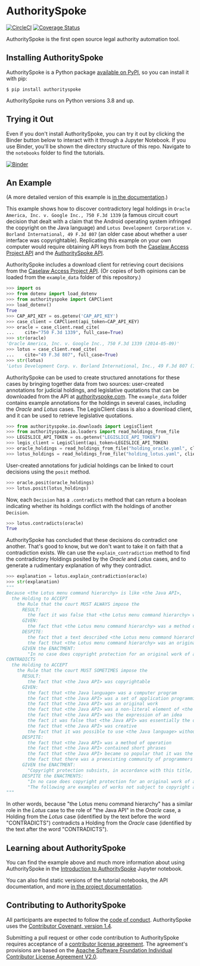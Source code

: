 # AuthoritySpoke

[![CircleCI](https://circleci.com/gh/mscarey/AuthoritySpoke.svg?style=svg)](https://circleci.com/gh/mscarey/AuthoritySpoke) [![Coverage Status](https://coveralls.io/repos/github/mscarey/AuthoritySpoke/badge.svg?branch=master)](https://coveralls.io/github/mscarey/AuthoritySpoke?branch=master)

AuthoritySpoke is the first open source legal authority automation tool.

## Installing AuthoritySpoke

AuthoritySpoke is a Python package [available on PyPI](https://pypi.org/project/AuthoritySpoke/), so you can install it with pip:

```
$ pip install authorityspoke
```

AuthoritySpoke runs on Python versions 3.8 and up.

## Trying it Out

Even if you don't install AuthoritySpoke, you can try it out by clicking the Binder button below to interact with it through a Jupyter Notebook. If you use Binder, you'll be shown the directory structure of this repo. Navigate to the `notebooks` folder to find the tutorials.

[![Binder](https://mybinder.org/badge_logo.svg)](https://mybinder.org/v2/gh/mscarey/AuthoritySpoke/master)

## An Example

(A more detailed version of this example is [in the documentation](https://authorityspoke.readthedocs.io/en/latest/guides/introduction.html).)

This example shows how to discover contradictory legal holdings in `Oracle America, Inc. v. Google Inc., 750 F.3d 1339` (a famous circuit court decision that dealt with a claim that the Android operating system infringed the copyright on the Java language) and `Lotus Development Corporation v. Borland International, 49 F.3d 807` (an older case about whether a user interface was copyrightable). Replicating this example on your own computer would require obtaining API keys from both the [Caselaw Access Project API](https://api.case.law/v1/) and the [AuthoritySpoke API](https://authorityspoke.com/).

AuthoritySpoke includes a download client for retrieving court decisions from the [Caselaw Access Project API](https://api.case.law/v1/). (Or copies of both opinions can be loaded from the `example_data` folder of this repository.)

```python
>>> import os
>>> from dotenv import load_dotenv
>>> from authorityspoke import CAPClient
>>> load_dotenv()
True
>>> CAP_API_KEY = os.getenv('CAP_API_KEY')
>>> case_client = CAPClient(api_token=CAP_API_KEY)
>>> oracle = case_client.read_cite(
...    cite="750 F.3d 1339", full_case=True)
>>> str(oracle)
'Oracle America, Inc. v. Google Inc., 750 F.3d 1339 (2014-05-09)'
>>> lotus = case_client.read_cite(
...    cite="49 F.3d 807", full_case=True)
>>> str(lotus)
'Lotus Development Corp. v. Borland International, Inc., 49 F.3d 807 (1995-03-09)'
```

AuthoritySpoke can be used to create structured annotations for these cases by bringing together data from two sources: user-created annotations for judicial holdings, and legislative quotations that can be downloaded from the API at [authorityspoke.com](https://authorityspoke.com/). The `example_data` folder contains example annotations for the holdings in several cases, including the _Oracle_ and _Lotus_ cases. The LegisClient class is also a download client, and it can be used to retrieve legislative quotations.

```python
>>> from authorityspoke.io.downloads import LegisClient
>>> from authorityspoke.io.loaders import read_holdings_from_file
>>> LEGISLICE_API_TOKEN = os.getenv("LEGISLICE_API_TOKEN")
>>> legis_client = LegisClient(api_token=LEGISLICE_API_TOKEN)
>>> oracle_holdings = read_holdings_from_file("holding_oracle.yaml", client=legis_client)
>>> lotus_holdings = read_holdings_from_file("holding_lotus.yaml", client=legis_client)
```

User-created annotations for judicial holdings can be linked to court decisions using the `posit` method.

```python
>>> oracle.posit(oracle_holdings)
>>> lotus.posit(lotus_holdings)
```

Now, each `Decision` has a `.contradicts` method that can return a boolean indicating whether its holdings conflict with the holdings of another `Decision`.

```python
>>> lotus.contradicts(oracle)
True
```

AuthoritySpoke has concluded that these decisions do contradict one another. That's good to know, but we don't want to take it on faith that a contradiction exists. We can use the `explain_contradiction` method to find the contradictory Holdings posited by the _Oracle_ and _Lotus_ cases, and to generate a rudimentary explanation of why they contradict.

```python
>>> explanation = lotus.explain_contradiction(oracle)
>>> str(explanation)
"""
Because <the Lotus menu command hierarchy> is like <the Java API>,
  the Holding to ACCEPT
    the Rule that the court MUST ALWAYS impose the
      RESULT:
        the fact it was false that <the Lotus menu command hierarchy> was copyrightable
      GIVEN:
        the fact that <the Lotus menu command hierarchy> was a method of operation
      DESPITE:
        the fact that a text described <the Lotus menu command hierarchy>
        the fact that <the Lotus menu command hierarchy> was an original work
      GIVEN the ENACTMENT:
        "In no case does copyright protection for an original work of authorship extend to any…method of operation…" (/us/usc/t17/s102/b 2013-07-18)
CONTRADICTS
  the Holding to ACCEPT
    the Rule that the court MUST SOMETIMES impose the
      RESULT:
        the fact that <the Java API> was copyrightable
      GIVEN:
        the fact that <the Java language> was a computer program
        the fact that <the Java API> was a set of application programming interface declarations
        the fact that <the Java API> was an original work
        the fact that <the Java API> was a non-literal element of <the Java language>
        the fact that <the Java API> was the expression of an idea
        the fact it was false that <the Java API> was essentially the only way to express the idea that it embodied
        the fact that <the Java API> was creative
        the fact that it was possible to use <the Java language> without copying <the Java API>
      DESPITE:
        the fact that <the Java API> was a method of operation
        the fact that <the Java API> contained short phrases
        the fact that <the Java API> became so popular that it was the industry standard
        the fact that there was a preexisting community of programmers accustomed to using <the Java API>
      GIVEN the ENACTMENT:
        "Copyright protection subsists, in accordance with this title, in original works of authorship fixed in any tangible medium of expression, now known or later developed, from which they can be perceived, reproduced, or otherwise communicated, either directly or with the aid of a machine or device.…" (/us/usc/t17/s102/a 2013-07-18)
      DESPITE the ENACTMENTS:
        "In no case does copyright protection for an original work of authorship extend to any…method of operation…" (/us/usc/t17/s102/b 2013-07-18)
        "The following are examples of works not subject to copyright and applications for registration of such works cannot be entertained: Words and short phrases such as names, titles, and slogans; familiar symbols or designs; mere variations of typographic ornamentation, lettering or coloring; mere listing of ingredients or contents; Ideas, plans, methods, systems, or devices, as distinguished from the particular manner in which they are expressed or described in a writing;  Blank forms, such as time cards, graph paper, account books, diaries, bank checks, scorecards, address books, report forms, order forms and the like, which are designed for recording information and do not in themselves convey information; Works consisting entirely of information that is common property containing no original authorship, such as, for example: Standard calendars, height and weight charts, tape measures and rulers, schedules of sporting events, and lists or tables taken from public documents or other common sources. Typeface as typeface." (/us/cfr/t37/s202.1 1992-02-21)
"""
```

In other words, because "the Lotus menu command hierarchy" has a similar role in the _Lotus_ case to the role of "the Java API" in the _Oracle_ case, a Holding from the _Lotus_ case (identified by the text before the word "CONTRADICTS") contradicts a Holding from the _Oracle_ case (identified by the text after the word "CONTRADICTS").

## Learning about AuthoritySpoke

You can find the example above and much more information about using AuthoritySpoke in the [Introduction to AuthoritySpoke](notebooks/introduction.ipynb) Jupyter notebook.

You can also find static versions of the tutorial notebooks, the API documentation, and more [in the project documentation](https://authorityspoke.readthedocs.io/en/latest/).

## Contributing to AuthoritySpoke

All participants are expected to follow the [code of conduct](code_of_conduct.md). AuthoritySpoke uses the [Contributor Covenant, version 1.4](https://www.contributor-covenant.org/version/1/4/code-of-conduct.html).

Submitting a pull request or other code contribution to AuthoritySpoke requires acceptance of a [contributor license agreement](contributor_agreement.md). The agreement's provisions are based on the [Apache Software Foundation Individual Contributor License Agreement V2.0](http://www.apache.org/licenses/icla.pdf).
